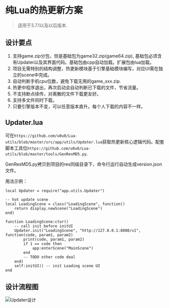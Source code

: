 # 纯Lua的热更新方案

> 适用于3.7.1以及以后版本.

## 设计要点

1. 支持game.zip分包，但是基础包为game32.zip(game64.zip), 基础包必须含有Updater以及其界面代码。基础包由cpp自动加载。扩展包由lua加载。
2. 项目无需特别的结构调整，热更新模块基于引擎基础模块编写，对应UI需在独立的scene中完成。
3. 自动判断手机cpu位数，避免下载无用的game_xxx.zip.
4. 热更中程序退出，再次启动会自动判断已下载的文件，节省流量。
5. 不支持断点续传，对离散的文件下载更友好。
6. 支持多文件同时下载。
7. 只要引擎版本不变，可以任意版本直升。每个人下载的内容不一样。

## Updater.lua

可在`https://github.com/u0u0/Lua-utils/blob/master/src/app/utils/Updater.lua`获取热更新核心逻辑代码。配套脚本工具位`https://github.com/u0u0/Lua-utils/blob/master/tools/GenResMD5.py`.

GenResMD5.py拷贝到项目的res同级目录下，命令行运行自动生成version.json文件。

用法示例：

```
local Updater = require("app.utils.Updater")

-- hot update scene
local LoadingScene = class("LoadingScene", function()
	return display.newScene("LoadingScene")
end)

function LoadingScene:ctor()
	-- call init before initUI
	Updater.init("LoadingScene", "http://127.0.0.1:8080/v1", function(code, param1, param2)
		print(code, param1, param2)
		if 1 == code then
			app:enterScene("MainScene")
		end
		-- TODO other code deal
	end)
	self:initUI() -- init Loading scene UI
end
```

## 设计流程图

![Updater设计](./updater.png)